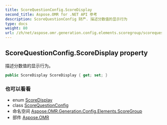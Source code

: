 ```yaml
---
title: ScoreQuestionConfig.ScoreDisplay
second_title: Aspose.OMR for .NET API 参考
description: ScoreQuestionConfig 财产. 描述分数值的显示行为
type: docs
weight: 80
url: /zh/net/aspose.omr.generation.config.elements.scoregroup/scorequestionconfig/scoredisplay/
---
```

## ScoreQuestionConfig.ScoreDisplay property

描述分数值的显示行为。

```csharp
public ScoreDisplay ScoreDisplay { get; set; }
```

### 也可以看看

* enum [ScoreDisplay](../../../aspose.omr.generation.config.enums/scoredisplay/)
* class [ScoreQuestionConfig](../)
* 命名空间 [Aspose.OMR.Generation.Config.Elements.ScoreGroup](../../scorequestionconfig/)
* 部件 [Aspose.OMR](../../../)


